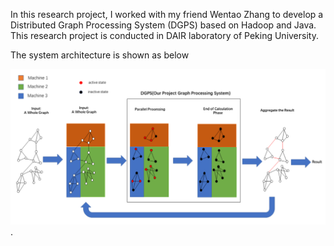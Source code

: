 In this research project, I worked with my friend Wentao Zhang to develop a Distributed Graph Processing System (DGPS) based on Hadoop and Java. This research project is conducted in DAIR laboratory of Peking University.

The system architecture is shown as below

![The architecture of DGPS](https://github.com/NoakLiu/DGPS/blob/main/DGPS_architecture.png).
